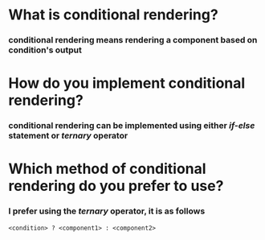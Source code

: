 # What is conditional rendering?

### conditional rendering means rendering a component based on condition's output

# How do you implement conditional rendering?

### conditional rendering can be implemented using either _if-else_ statement or _ternary_ operator

# Which method of conditional rendering do you prefer to use?

### I prefer using the _ternary_ operator, it is as follows

```
<condition> ? <component1> : <component2>
```
